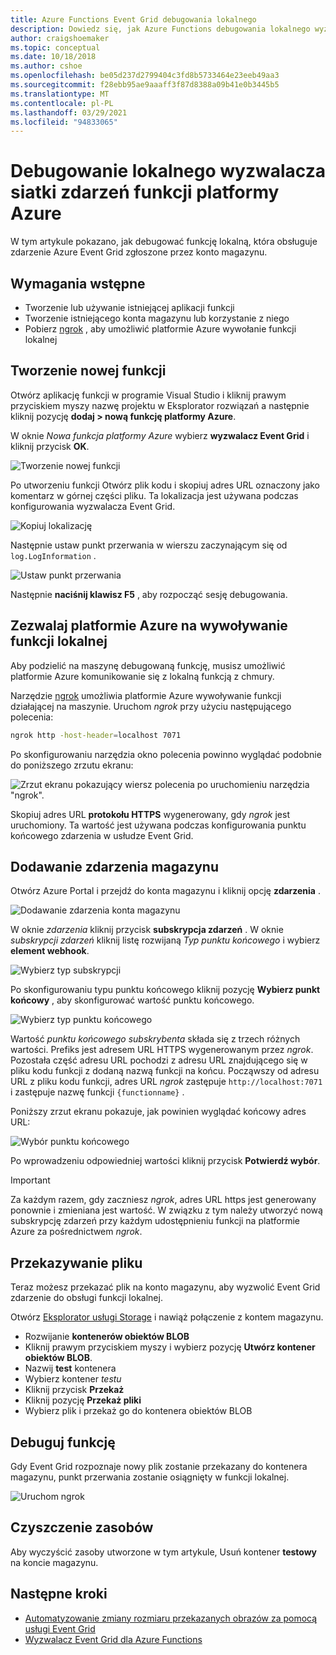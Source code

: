 ```yaml
---
title: Azure Functions Event Grid debugowania lokalnego
description: Dowiedz się, jak Azure Functions debugowania lokalnego wyzwalane przez zdarzenie Event Grid
author: craigshoemaker
ms.topic: conceptual
ms.date: 10/18/2018
ms.author: cshoe
ms.openlocfilehash: be05d237d2799404c3fd8b5733464e23eeb49aa3
ms.sourcegitcommit: f28ebb95ae9aaaff3f87d8388a09b41e0b3445b5
ms.translationtype: MT
ms.contentlocale: pl-PL
ms.lasthandoff: 03/29/2021
ms.locfileid: "94833065"
---
```

# <a name="azure-function-event-grid-trigger-local-debugging"></a>Debugowanie lokalnego wyzwalacza siatki zdarzeń funkcji platformy Azure

W tym artykule pokazano, jak debugować funkcję lokalną, która obsługuje zdarzenie Azure Event Grid zgłoszone przez konto magazynu. 

## <a name="prerequisites"></a>Wymagania wstępne

- Tworzenie lub używanie istniejącej aplikacji funkcji
- Tworzenie istniejącego konta magazynu lub korzystanie z niego
- Pobierz [ngrok](https://ngrok.com/) , aby umożliwić platformie Azure wywołanie funkcji lokalnej

## <a name="create-a-new-function"></a>Tworzenie nowej funkcji

Otwórz aplikację funkcji w programie Visual Studio i kliknij prawym przyciskiem myszy nazwę projektu w Eksplorator rozwiązań a następnie kliknij pozycję **dodaj > nową funkcję platformy Azure**.

W oknie *Nowa funkcja platformy Azure* wybierz **wyzwalacz Event Grid** i kliknij przycisk **OK**.

![Tworzenie nowej funkcji](./media/functions-debug-event-grid-trigger-local/functions-debug-event-grid-trigger-local-add-function.png)

Po utworzeniu funkcji Otwórz plik kodu i skopiuj adres URL oznaczony jako komentarz w górnej części pliku. Ta lokalizacja jest używana podczas konfigurowania wyzwalacza Event Grid.

![Kopiuj lokalizację](./media/functions-debug-event-grid-trigger-local/functions-debug-event-grid-trigger-local-copy-location.png)

Następnie ustaw punkt przerwania w wierszu zaczynającym się od `log.LogInformation` .

![Ustaw punkt przerwania](./media/functions-debug-event-grid-trigger-local/functions-debug-event-grid-trigger-local-set-breakpoint.png)


Następnie **naciśnij klawisz F5** , aby rozpocząć sesję debugowania.

## <a name="allow-azure-to-call-your-local-function"></a>Zezwalaj platformie Azure na wywoływanie funkcji lokalnej

Aby podzielić na maszynę debugowaną funkcję, musisz umożliwić platformie Azure komunikowanie się z lokalną funkcją z chmury.

Narzędzie [ngrok](https://ngrok.com/) umożliwia platformie Azure wywoływanie funkcji działającej na maszynie. Uruchom *ngrok* przy użyciu następującego polecenia:

```bash
ngrok http -host-header=localhost 7071
```
Po skonfigurowaniu narzędzia okno polecenia powinno wyglądać podobnie do poniższego zrzutu ekranu:

![Zrzut ekranu pokazujący wiersz polecenia po uruchomieniu narzędzia "ngrok".](./media/functions-debug-event-grid-trigger-local/functions-debug-event-grid-trigger-local-ngrok.png)

Skopiuj adres URL **protokołu HTTPS** wygenerowany, gdy *ngrok* jest uruchomiony. Ta wartość jest używana podczas konfigurowania punktu końcowego zdarzenia w usłudze Event Grid.

## <a name="add-a-storage-event"></a>Dodawanie zdarzenia magazynu

Otwórz Azure Portal i przejdź do konta magazynu i kliknij opcję **zdarzenia** .

![Dodawanie zdarzenia konta magazynu](./media/functions-debug-event-grid-trigger-local/functions-debug-event-grid-trigger-local-add-event.png)

W oknie *zdarzenia* kliknij przycisk **subskrypcja zdarzeń** . W oknie *subskrypcji zdarzeń* kliknij listę rozwijaną *Typ punktu końcowego* i wybierz **element webhook**.

![Wybierz typ subskrypcji](./media/functions-debug-event-grid-trigger-local/functions-debug-event-grid-trigger-local-event-subscription-type.png)

Po skonfigurowaniu typu punktu końcowego kliknij pozycję **Wybierz punkt końcowy** , aby skonfigurować wartość punktu końcowego.

![Wybierz typ punktu końcowego](./media/functions-debug-event-grid-trigger-local/functions-debug-event-grid-trigger-local-event-subscription-endpoint.png)

Wartość *punktu końcowego subskrybenta* składa się z trzech różnych wartości. Prefiks jest adresem URL HTTPS wygenerowanym przez *ngrok*. Pozostała część adresu URL pochodzi z adresu URL znajdującego się w pliku kodu funkcji z dodaną nazwą funkcji na końcu. Począwszy od adresu URL z pliku kodu funkcji, adres URL *ngrok* zastępuje `http://localhost:7071` i zastępuje nazwę funkcji `{functionname}` .

Poniższy zrzut ekranu pokazuje, jak powinien wyglądać końcowy adres URL:

![Wybór punktu końcowego](./media/functions-debug-event-grid-trigger-local/functions-debug-event-grid-trigger-local-event-subscription-endpoint-selection.png)

Po wprowadzeniu odpowiedniej wartości kliknij przycisk **Potwierdź wybór**.

> [!IMPORTANT]
> Za każdym razem, gdy zaczniesz *ngrok*, adres URL https jest generowany ponownie i zmieniana jest wartość. W związku z tym należy utworzyć nową subskrypcję zdarzeń przy każdym udostępnieniu funkcji na platformie Azure za pośrednictwem *ngrok*.

## <a name="upload-a-file"></a>Przekazywanie pliku

Teraz możesz przekazać plik na konto magazynu, aby wyzwolić Event Grid zdarzenie do obsługi funkcji lokalnej. 

Otwórz [Eksplorator usługi Storage](https://azure.microsoft.com/features/storage-explorer/) i nawiąż połączenie z kontem magazynu. 

- Rozwijanie **kontenerów obiektów BLOB** 
- Kliknij prawym przyciskiem myszy i wybierz pozycję **Utwórz kontener obiektów BLOB**.
- Nazwij **test** kontenera
- Wybierz kontener *testu*
- Kliknij przycisk **Przekaż**
- Kliknij pozycję **Przekaż pliki**
- Wybierz plik i przekaż go do kontenera obiektów BLOB

## <a name="debug-the-function"></a>Debuguj funkcję

Gdy Event Grid rozpoznaje nowy plik zostanie przekazany do kontenera magazynu, punkt przerwania zostanie osiągnięty w funkcji lokalnej.

![Uruchom ngrok](./media/functions-debug-event-grid-trigger-local/functions-debug-event-grid-trigger-local-breakpoint.png)

## <a name="clean-up-resources"></a>Czyszczenie zasobów

Aby wyczyścić zasoby utworzone w tym artykule, Usuń kontener **testowy** na koncie magazynu.

## <a name="next-steps"></a>Następne kroki

- [Automatyzowanie zmiany rozmiaru przekazanych obrazów za pomocą usługi Event Grid](../event-grid/resize-images-on-storage-blob-upload-event.md)
- [Wyzwalacz Event Grid dla Azure Functions](./functions-bindings-event-grid.md)
